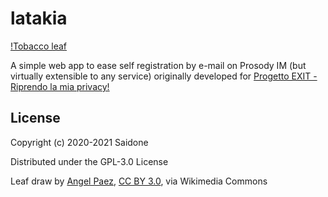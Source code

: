 # latakia

[!Tobacco leaf](https://upload.wikimedia.org/wikipedia/commons/2/2f/Tobacco_Leave.svg)

A simple web app to ease self registration by e-mail on Prosody IM (but virtually extensible to any service) originally developed for [Progetto EXIT - Riprendo la mia privacy!](https://www.3x1t.org/)


## License
Copyright (c) 2020-2021 Saidone

Distributed under the GPL-3.0 License

Leaf draw by <a href="https://commons.wikimedia.org/wiki/File:Tobacco_Leave.svg">Angel Paez</a>, <a href="https://creativecommons.org/licenses/by/3.0">CC BY 3.0</a>, via Wikimedia Commons
